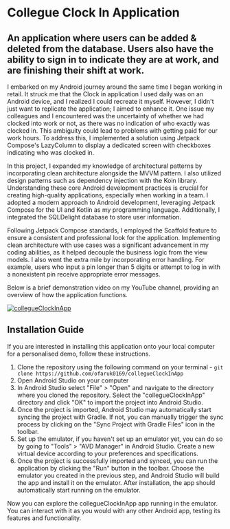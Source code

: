 ﻿# Collegue Clock In Application 
## An application where users can be added & deleted from the database. Users also have the ability to sign in to indicate they are at work, and are finishing their shift at work. 

I embarked on my Android journey around the same time I began working in retail. It struck me that the Clock in application I used daily was on an Android device, and I realized I could recreate it myself. However, I didn't just want to replicate the application; I aimed to enhance it. One issue my colleagues and I encountered was the uncertainty of whether we had clocked into work or not, as there was no indication of who exactly was clocked in. This ambiguity could lead to problems with getting paid for our work hours. To address this, I implemented a solution using Jetpack Compose's LazyColumn to display a dedicated screen with checkboxes indicating who was clocked in.

In this project, I expanded my knowledge of architectural patterns by incorporating clean architecture alongside the MVVM pattern. I also utilized design patterns such as dependency injection with the Koin library. Understanding these core Android development practices is crucial for creating high-quality applications, especially when working in a team. I adopted a modern approach to Android development, leveraging Jetpack Compose for the UI and Kotlin as my programming language. Additionally, I integrated the SQLDelight database to store user information.

Following Jetpack Compose standards, I employed the Scaffold feature to ensure a consistent and professional look for the application. Implementing clean architecture with use cases was a significant advancement in my coding abilities, as it helped decouple the business logic from the view models. I also went the extra mile by incorporating error handling. For example, users who input a pin longer than 5 digits or attempt to log in with a nonexistent pin receive appropriate error messages.

Below is a brief demonstration video on my YouTube channel, providing an overview of how the application functions.

[![collegueClockInApp](https://img.youtube.com/vi/L9_DNSihm3U/0.jpg)](https://www.youtube.com/shorts/L9_DNSihm3U)

## Installation Guide

If you are interested in installing this application onto your local computer for a personalised demo, follow these instructions. 

1. Clone the repository using the following command on your terminal - `git clone https://github.com/ofaruk0169/collegueClockInApp`
2. Open Android Studio on your computer
3. In Android Studio select "File" > "Open" and navigate to the directory where you cloned the repository. Select the "collegueClockInApp" directory and click "OK" to import the project into Android Studio.
4. Once the project is imported, Android Studio may automatically start syncing the project with Gradle. If not, you can manually trigger the sync process by clicking on the "Sync Project with Gradle Files" icon in the toolbar.
5. Set up the emulator, if you haven't set up an emulator yet, you can do so by going to "Tools" > "AVD Manager" in Android Studio. Create a new virtual device according to your preferences and specifications.
6. Once the project is successfully imported and synced, you can run the application by clicking the "Run" button in the toolbar. Choose the emulator you created in the previous step, and Android Studio will build the app and install it on the emulator. After installation, the app should automatically start running on the emulator.

Now you can explore the collegueClockInApp app running in the emulator. You can interact with it as you would with any other Android app, testing its features and functionality.
